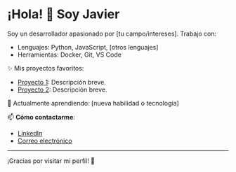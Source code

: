 # ¡Hola! 👋 Soy Javier

Soy un desarrollador apasionado por [tu campo/intereses]. Trabajo con:
- Lenguajes: Python, JavaScript, [otros lenguajes]
- Herramientas: Docker, Git, VS Code

✨ Mis proyectos favoritos:
- [Proyecto 1](https://github.com/usuario/proyecto1): Descripción breve.
- [Proyecto 2](https://github.com/usuario/proyecto2): Descripción breve.

🌱 Actualmente aprendiendo: [nueva habilidad o tecnología]

📫 **Cómo contactarme**:
- [LinkedIn](https://www.linkedin.com/in/tuusuario)
- [Correo electrónico](mailto:tucorreo@ejemplo.com)

---

¡Gracias por visitar mi perfil! 🎉
